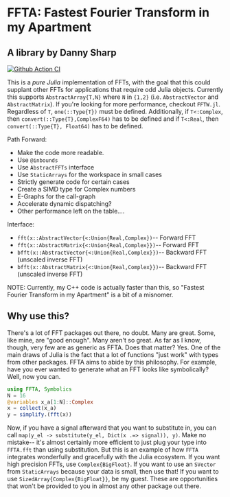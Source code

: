 # FFTA: Fastest Fourier Transform in my Apartment
## A library by Danny Sharp

[![Github Action CI](https://github.com/dannys4/FFTA.jl/workflows/CI/badge.svg)](https://github.com/dannys4/FFTA.jl/actions)

This is a *pure Julia* implementation of FFTs, with the goal that this could supplant other FFTs for applications that require odd Julia objects. Currently this supports `AbstractArray{T,N}` where `N` in `{1,2}` (i.e. `AbstractVector` and `AbstractMatrix`). If you're looking for more performance, checkout `FFTW.jl`. Regardless of `T`, `one(::Type{T})` must be defined. Additionally, if `T<:Complex`, then `convert(::Type{T},ComplexF64)` has to be defined and if `T<:Real`, then `convert(::Type{T}, Float64)` has to be defined.

Path Forward:
- Make the code more readable.
- Use `@inbounds`
- Use `AbstractFFTs` interface
- Use `StaticArrays` for the workspace in small cases
- Strictly generate code for certain cases
- Create a SIMD type for Complex numbers
- E-Graphs for the call-graph
- Accelerate dynamic dispatching?
- Other performance left on the table....

Interface:
- `fft(x::AbstractVector{<:Union{Real,Complex})`-- Forward FFT
- `fft(x::AbstractMatrix{<:Union{Real,Complex}})`-- Forward FFT
- `bfft(x::AbstractVector{<:Union{Real,Complex}})`-- Backward FFT (unscaled inverse FFT)
- `bfft(x::AbstractMatrix{<:Union{Real,Complex}})`-- Backward FFT (unscaled inverse FFT)

NOTE: Currently, my C++ code is actually faster than this, so "Fastest Fourier Transform in my Apartment" is a bit of a misnomer.


## Why use this?
There's a lot of FFT packages out there, no doubt. Many are great. Some, like mine, are "good enough". Many aren't so great. As far as I know, though, very few are as generic as FFTA. Does that matter? Yes. One of the main draws of Julia is the fact that a lot of functions "just work" with types from other packages. FFTA aims to abide by this philosophy. For example, have you ever wanted to generate what an FFT looks like symbolically? Well, now you can.
```julia
using FFTA, Symbolics
N = 16
@variables x_a[1:N]::Complex
x = collect(x_a)
y = simplify.(fft(x))
```
Now, if you have a signal afterward that you want to substitute in, you can call `map(y_el -> substitute(y_el, Dict(x .=> signal)), y)`. Make no mistake-- it's almost certainly more efficient to just plug your type into `FFTA.fft` than using substitution. But this is an example of how `FFTA` integrates wonderfully and gracefully with the Julia ecosystem. If you want high precision FFTs, use `Complex{BigFloat}`. If you want to use an `SVector` from `StaticArrays` because your data is small, then use that! If you want to use `SizedArray{Complex{BigFloat}}`, be my guest. These are opportunities that won't be provided to you in almost any other package out there.
